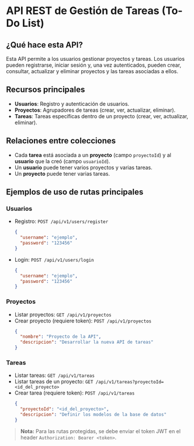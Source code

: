 # API REST de Gestión de Tareas (To-Do List)

## ¿Qué hace esta API?
Esta API permite a los usuarios gestionar proyectos y tareas. Los usuarios pueden registrarse, iniciar sesión y, una vez autenticados, pueden crear, consultar, actualizar y eliminar proyectos y las tareas asociadas a ellos.

## Recursos principales
- **Usuarios**: Registro y autenticación de usuarios.
- **Proyectos**: Agrupadores de tareas (crear, ver, actualizar, eliminar).
- **Tareas**: Tareas específicas dentro de un proyecto (crear, ver, actualizar, eliminar).

## Relaciones entre colecciones
- Cada **tarea** está asociada a un **proyecto** (campo `proyectoId`) y al **usuario** que la creó (campo `usuarioId`).
- Un **usuario** puede tener varios proyectos y varias tareas.
- Un **proyecto** puede tener varias tareas.

## Ejemplos de uso de rutas principales

### Usuarios
- Registro: `POST /api/v1/users/register`
  ```json
  {
    "username": "ejemplo",
    "password": "123456"
  }
  ```
- Login: `POST /api/v1/users/login`
  ```json
  {
    "username": "ejemplo",
    "password": "123456"
  }
  ```

### Proyectos
- Listar proyectos: `GET /api/v1/proyectos`
- Crear proyecto (requiere token): `POST /api/v1/proyectos`
  ```json
  {
    "nombre": "Proyecto de la API",
    "descripcion": "Desarrollar la nueva API de tareas"
  }
  ```

### Tareas
- Listar tareas: `GET /api/v1/tareas`
- Listar tareas de un proyecto: `GET /api/v1/tareas?proyectoId=<id_del_proyecto>`
- Crear tarea (requiere token): `POST /api/v1/tareas`
  ```json
  {
    "proyectoId": "<id_del_proyecto>",
    "descripcion": "Definir los modelos de la base de datos"
  }
  ```

> **Nota:** Para las rutas protegidas, se debe enviar el token JWT en el header `Authorization: Bearer <token>`.
